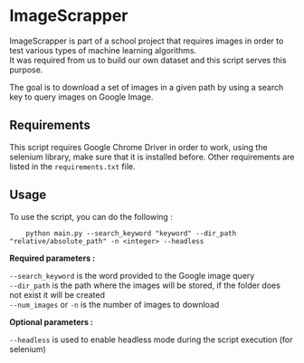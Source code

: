 # ImageScrapper
ImageScrapper is part of a school project that requires images in order to 
test various types of machine learning algorithms. 
<br> It was required from us to build our own dataset and this script serves this purpose.

The goal is to download a set of images in a given path by using a search key to query images
on Google Image.

## Requirements

This script requires Google Chrome Driver in order to work, using the selenium library, make sure that it is 
installed before. Other requirements are listed in the ``requirements.txt`` file.

## Usage

To use the script, you can do the following :
```shell
    python main.py --search_keyword "keyword" --dir_path "relative/absolute_path" -n <integer> --headless
```
**Required parameters :**

```--search_keyword``` is the word provided to the Google image query<br>
``--dir_path`` is the path where the images will be stored, if the folder does not exist it will be created<br>
``--num_images`` or ``-n`` is the number of images to download

**Optional parameters :**

``--headless`` is used to enable headless mode during the script execution (for selenium)
    
